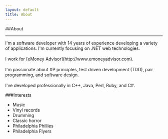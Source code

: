 ```yaml
---
layout: default
title: About
---
```

##About
<hr/>
I'm a software developer with 14 years of experience developing a variety of
applications. I'm currently focusing on .NET web technologies.
<br/><br/>
I work for [eMoney Advisor](http://www.emoneyadvisor.com).
<br/><br/>
I'm passionate about XP principles, test driven development (TDD), pair
programming, and software
design.
<br/><br/>
I've developed professionally in C++, Java, Perl, Ruby, and C#.

###Interests
* Music
* Vinyl records
* Drumming
* Classic horror
* Philadelphia Phillies
* Philadelphia Flyers
